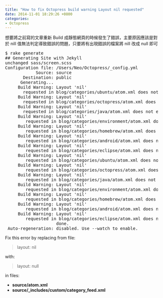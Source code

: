 ```yaml
---
title: "How to fix Octopress build warning Layout nil requested"
date: 2014-11-01 18:29:26 +0800
categories:
- Octopress
---
```


想要將之前寫的文章重新 Build 成靜態網頁的時候發生了錯誤，主要原因應該是對於 nill 值無法判定導致錯誤的問題，只要將有出現錯誤的檔案將 nill 改成 null 即可

<pre class="prettyprint text">
$ rake generate
## Generating Site with Jekyll
unchanged sass/screen.scss
Configuration file: /Users/Neo/Octopress/_config.yml
            Source: source
       Destination: public
      Generating...
     Build Warning: Layout 'nil'
       requested in blog/categories/ubuntu/atom.xml does not exist.
     Build Warning: Layout 'nil'
       requested in blog/categories/octopress/atom.xml does not exist.
     Build Warning: Layout 'nil'
       requested in blog/categories/java/atom.xml does not exist.
     Build Warning: Layout 'nil'
        requested in blog/categories/environment/atom.xml does not exist.
     Build Warning: Layout 'nil'
        requested in blog/categories/homebrew/atom.xml does not exist.
     Build Warning: Layout 'nil'
        requested in blog/categories/android/atom.xml does not exist.
     Build Warning: Layout 'nil'
        requested in blog/categories/eclipse/atom.xml does not exist.
     Build Warning: Layout 'nil'
        requested in blog/categories/ubuntu/atom.xml does not exist.
     Build Warning: Layout 'nil'
        requested in blog/categories/octopress/atom.xml does not exist.
     Build Warning: Layout 'nil'
        requested in blog/categories/java/atom.xml does not exist.
     Build Warning: Layout 'nil'
        requested in blog/categories/environment/atom.xml does not exist.
     Build Warning: Layout 'nil'
        requested in blog/categories/homebrew/atom.xml does not exist.
     Build Warning: Layout 'nil'
        requested in blog/categories/android/atom.xml does not exist.
     Build Warning: Layout 'nil'
        requested in blog/categories/eclipse/atom.xml does not exist.
                    done.
 Auto-regeneration: disabled. Use --watch to enable.
</pre>

Fix this error by replacing from file:
> layout: nil

with:
> layout: null

in files:

+ **source/atom.xml**
+ **source/_includes/custom/category_feed.xml**
